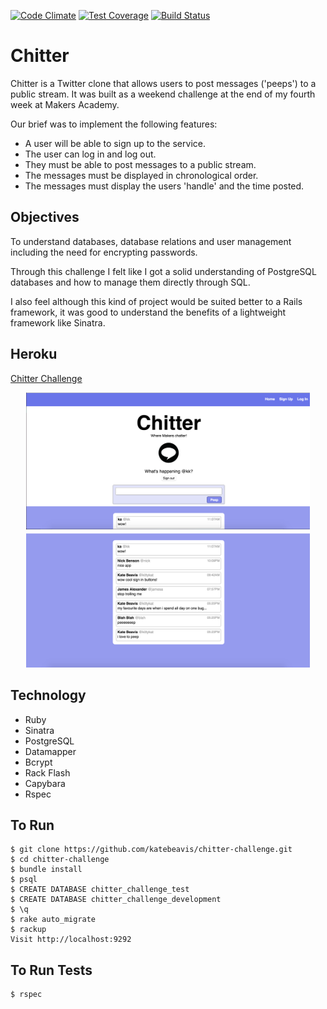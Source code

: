 [![Code Climate](https://codeclimate.com/github/katebeavis/chitter-challenge/badges/gpa.svg)](https://codeclimate.com/github/katebeavis/chitter-challenge) [![Test Coverage](https://codeclimate.com/github/katebeavis/chitter-challenge/badges/coverage.svg)](https://codeclimate.com/github/katebeavis/chitter-challenge) [![Build Status](https://travis-ci.org/katebeavis/chitter-challenge.svg?branch=master)](https://travis-ci.org/katebeavis/chitter-challenge)
# Chitter

Chitter is a Twitter clone that allows users to post messages ('peeps') to a public stream. It was built as a weekend challenge at the end of my fourth week at Makers Academy.

Our brief was to implement the following features:

- A user will be able to sign up to the service.
- The user can log in and log out.
- They must be able to post messages to a public stream.
- The messages must be displayed in chronological order.
- The messages must display the users 'handle' and the time posted.

## Objectives
To understand databases, database relations and user management including the need for encrypting passwords.

Through this challenge I felt like I got a solid understanding of PostgreSQL databases and how to manage them directly through SQL.

I also feel although this kind of project would be suited better to a Rails framework, it was good to understand the benefits of a lightweight framework like Sinatra.

## Heroku
[Chitter Challenge](https://chitter-kate.herokuapp.com)
<div align="center">
  <img width="90%" src="public/images/chitter-header.png">
</div>
<div align="center">
  <img width="90%" src="public/images/chitter-posts.png">
</div>

## Technology
- Ruby
- Sinatra
- PostgreSQL
- Datamapper
- Bcrypt
- Rack Flash
- Capybara
- Rspec

## To Run
```
$ git clone https://github.com/katebeavis/chitter-challenge.git
$ cd chitter-challenge
$ bundle install
$ psql
$ CREATE DATABASE chitter_challenge_test
$ CREATE DATABASE chitter_challenge_development
$ \q
$ rake auto_migrate
$ rackup
Visit http://localhost:9292
```

## To Run Tests
```
$ rspec
```

